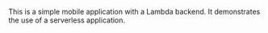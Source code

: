 This is a simple mobile application with a Lambda backend.  It demonstrates the use of a serverless application.
